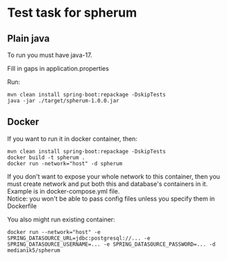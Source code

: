 # Test task for spherum

## Plain java

To run you must have java-17.

Fill in gaps in application.properties

Run:
```
mvn clean install spring-boot:repackage -DskipTests
java -jar ./target/spherum-1.0.0.jar
```

## Docker

If you want to run it in docker container, then:

```
mvn clean install spring-boot:repackage -DskipTests
docker build -t spherum .
docker run -network="host" -d spherum
```

If you don't want to expose your whole network to this container, then you must create network and put 
both this and database's containers in it. Example is in docker-compose.yml file.  
Notice: you won't be able to pass config files unless you specify them in Dockerfile

You also might run existing container:

```
docker run --network="host" -e SPRING_DATASOURCE_URL=jdbc:postgresql://... -e SPRING_DATASOURCE_USERNAME=... -e SPRING_DATASOURCE_PASSWORD=... -d medianik5/spherum
```